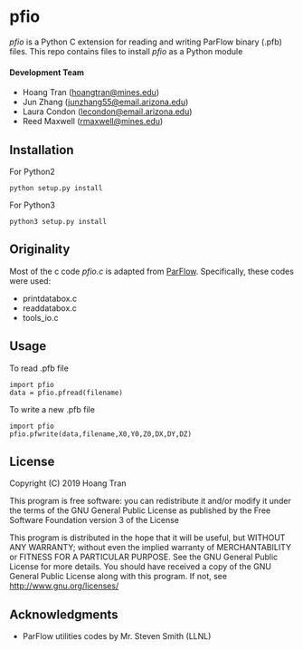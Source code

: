 pfio
=======
*pfio* is a Python C extension for reading and writing ParFlow binary (.pfb) files. This repo contains files to install *pfio* as a Python module

#### Development Team
+ Hoang Tran (hoangtran@mines.edu)
+ Jun Zhang	(junzhang55@email.arizona.edu)
+ Laura Condon (lecondon@email.arizona.edu)
+ Reed Maxwell (rmaxwell@mines.edu)


Installation
--------------------
For Python2
```
python setup.py install

```

For Python3
```
python3 setup.py install

``````

Originality
--------------------
Most of the c code *pfio.c* is adapted from [ParFlow](https://github.com/parflow/parflow). Specifically, these codes were used:
+ printdatabox.c
+ readdatabox.c
+ tools_io.c 

Usage
--------------------

To read .pfb file

```
import pfio
data = pfio.pfread(filename)

```

To write a new .pfb file

```
import pfio
pfio.pfwrite(data,filename,X0,Y0,Z0,DX,DY,DZ)
```


License
--------------------
Copyright (C) 2019 Hoang Tran

This program is free software: you can redistribute it and/or modify it under the terms of the GNU General Public License as published by the Free Software Foundation version 3 of the License

This program is distributed in the hope that it will be useful, but WITHOUT ANY WARRANTY; without even the implied warranty of MERCHANTABILITY or FITNESS FOR A PARTICULAR PURPOSE.  See the GNU General Public License for more details. You should have received a copy of the GNU General Public License along with this program.  If not, see <http://www.gnu.org/licenses/>

Acknowledgments
--------------------
+ ParFlow utilities codes by Mr. Steven Smith (LLNL)
